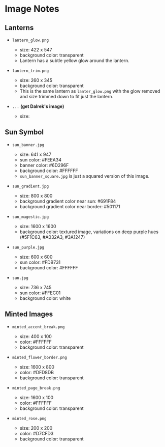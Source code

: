 # Image Notes

## Lanterns

* `lantern_glow.png`
    * size: 422 x 547
    * background color: transparent
    * Lantern has a subtle yellow glow around the lantern.

* `lantern_trim.png`
    * size: 260 x 345
    * background color: transparent
    * This is the same lantern as `lanter_glow.png` with the glow removed and size trimmed down to fit just the lantern.

* `...` **(get Dalrek's image)**
    * size:

## Sun Symbol

* `sun_banner.jpg`
    * size: 641 x 947
    * sun color: #FEEA34
    * banner color: #6D296F
    * background color: #FFFFFF
    * `sun_banner_square.jpg` is just a squared version of this image.

* `sun_gradient.jpg`
    * size: 800 x 800
    * background gradient color near sun: #691F84
    * background gradient color near border: #501171

* `sun_magestic.jpg`
    * size: 1600 x 1600
    * background color: textured image, variations on deep purple hues (#5F1C63, #A032A3, #3A1247)

* `sun_purple.jpg`
    * size: 600 x 600
    * sun color: #FDB731
    * background color: #FFFFFF

* `sun.jpg`
    * size: 736 x 745
    * sun color: #FFEC01
    * background color: white

## Minted Images

* `minted_accent_break.png`
    * size: 400 x 100
    * color: #FFFFFF
    * background color: transparent

* `minted_flower_border.png`
    * size: 1600 x 800
    * color: #DFD8DB
    * background color: transparent

* `minted_page_break.png`
    * size: 1600 x 100
    * color: #FFFFFF
    * background color: transparent

* `minted_rose.png`
    * size: 200 x 200
    * color: #D7CFD3
    * background color: transparent
